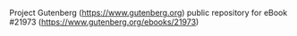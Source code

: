 Project Gutenberg (https://www.gutenberg.org) public repository for eBook #21973 (https://www.gutenberg.org/ebooks/21973)
